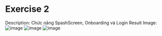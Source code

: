 # Exercise 2
Description: Chức năng SpashScreen, Onboarding và Login
Result Image:
![image](https://github.com/user-attachments/assets/385de618-4680-40f0-879c-e98e10d2d42e)
![image](https://github.com/user-attachments/assets/e6f45516-8e0c-4ec0-9d97-aa863e1119b2)
![image](https://github.com/user-attachments/assets/3720cffd-7d47-4f01-8d42-db0ff03a1b68)

